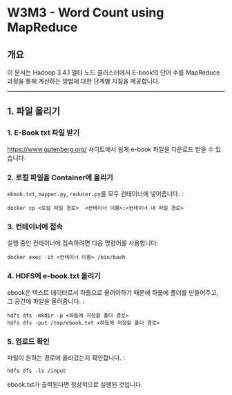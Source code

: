 # W3M3 - Word Count using MapReduce

## 개요

이 문서는 Hadoop 3.4.1 멀티 노드 클러스터에서 E-book의 단어 수를 MapReduce 과정을 통해 계산하는 방법에 대한 단계별 지침을 제공합니다.

---

## 1. 파일 올리기

### 1. E-Book txt 파일 받기
https://www.gutenberg.org/ 사이트에서 쉽게 e-book 파일을 다운로드 받을 수 있습니다.

### 2. 로컬 파일을 Container에 올리기

`ebook.txt`, `mapper.py`, `reducer.py`를 모두 컨테이너에 넣어줍니다. :

    docker cp <로컬 파일 경로>  <컨테이너 이름>:<컨테이너 내 파일 경로>

### 3. 컨테이너에 접속
실행 중인 컨테이너에 접속하려면 다음 명령어를 사용합니다:

    docker exec -it <컨테이너 이름> /bin/bash

### 4. HDFS에 e-book.txt 올리기

ebook은 텍스트 데이터로서 하둡으로 올려야하기 때문에 하둡에 폴더를 만들어주고, 그 공간에 파일을 올려줍니다. :

    hdfs dfs -mkdir -p <하둡에 저장할 폴더 경로>
    hdfs dfs -put /tmp/ebook.txt <하둡에 저장할 폴더 경로>

### 5. 업로드 확인
파일이 원하는 경로에 올라갔는지 확인합니다. :

    hdfs dfs -ls /input

ebook.txt가 출력된다면 정상적으로 실행된 것입니다.